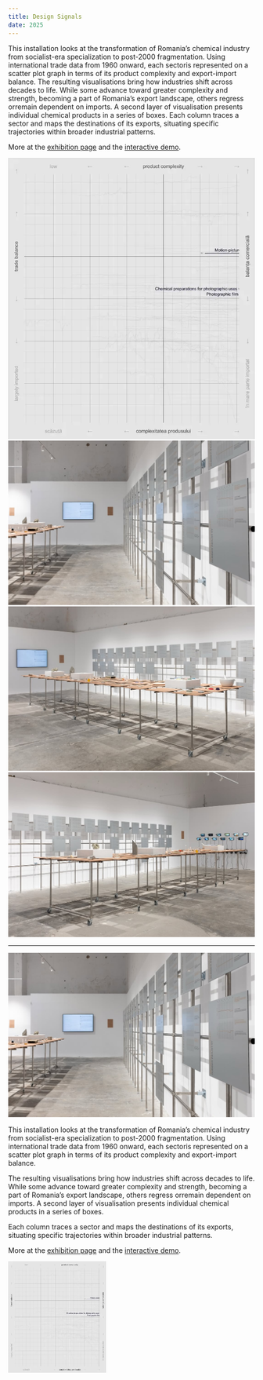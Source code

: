 ```yaml
---
title: Design Signals
date: 2025
---
```


This installation looks at the transformation of Romania’s chemical industry from socialist-era specialization to post-2000 fragmentation. Using international trade data from 1960 onward, each sectoris represented on a scatter plot graph in terms of its product complexity and export-import balance. The resulting visualisations bring how industries shift across decades to life. While some advance toward greater complexity and strength, becoming a part of Romania’s export landscape, others regress orremain dependent on imports. A second layer of visualisation presents individual chemical products in a series of boxes. Each column traces a sector and maps the destinations of its exports, situating specific trajectories within broader industrial patterns.

More at the [exhibition page](https://faber.ro/en/eveniment/design-signals-chemical-bonds-exhibition/) and the [interactive demo](https://thometnanni.github.io/design-signals-interactive/).

![Install 1](/media/faber_4.webp)
![Install 2](/media/faber_3.jpg)
![Install 3](/media/faber_2.jpg)
![Install 4](/media/faber_1.jpg)

---

![Install 2](/media/faber_3.jpg)

This installation looks at the transformation of Romania’s chemical industry from socialist-era specialization to post-2000 fragmentation. Using international trade data from 1960 onward, each sectoris represented on a scatter plot graph in terms of its product complexity and export-import balance. 

The resulting visualisations bring how industries shift across decades to life. While some advance toward greater complexity and strength, becoming a part of Romania’s export landscape, others regress orremain dependent on imports. A second layer of visualisation presents individual chemical products in a series of boxes. 

Each column traces a sector and maps the destinations of its exports, situating specific trajectories within broader industrial patterns.

More at the [exhibition page](https://faber.ro/en/eveniment/design-signals-chemical-bonds-exhibition/) and the [interactive demo](https://thometnanni.github.io/design-signals-interactive/).

<img src="/media/faber_4.webp" style="max-width:200px"/>
